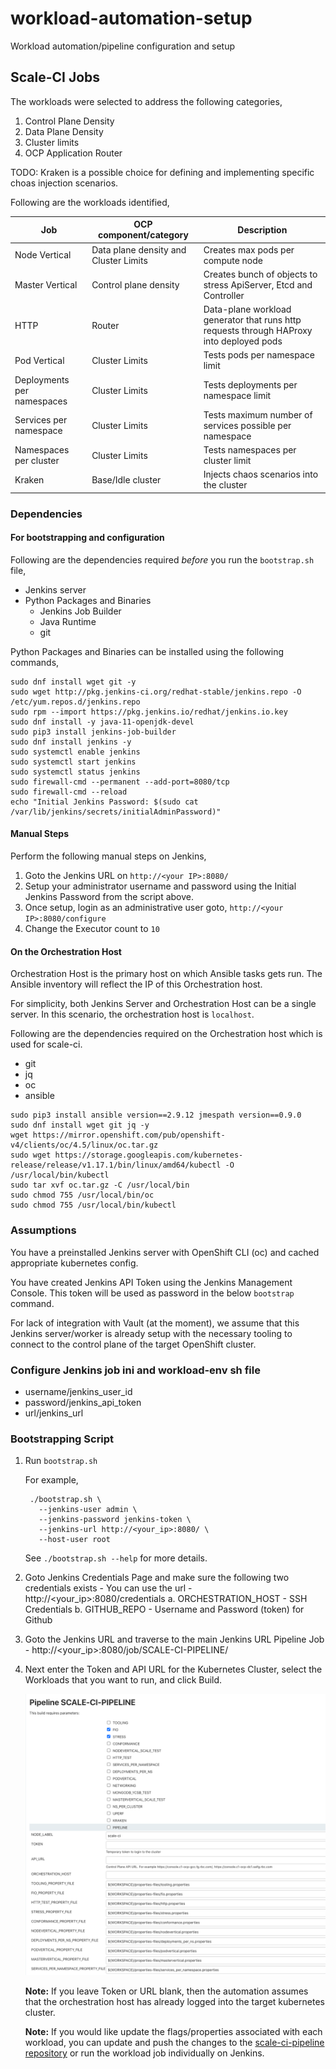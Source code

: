 # workload-automation-setup
Workload automation/pipeline configuration and setup

## Scale-CI Jobs

The workloads were selected to address the following categories,

1. Control Plane Density
2. Data Plane Density
3. Cluster limits
4. OCP Application Router

TODO: Kraken is a possible choice for defining and implementing specific choas injection scenarios.

Following are the workloads identified,

Job   | OCP component/category | Description | 
----------------- | --------- | -------------------- |   
Node Vertical | Data plane density and Cluster Limits | Creates max pods per compute node | 
Master Vertical | Control plane density | Creates bunch of objects to stress ApiServer, Etcd and Controller |   
HTTP | Router | Data-plane workload generator that runs http requests through HAProxy into deployed pods |   
Pod Vertical | Cluster Limits | Tests pods per namespace limit |   
Deployments per namespaces | Cluster Limits | Tests deployments per namespace limit |   
Services per namespace | Cluster Limits | Tests maximum number of services possible per namespace | 
Namespaces per cluster | Cluster Limits | Tests namespaces per cluster limit |   
Kraken | Base/Idle cluster | Injects chaos scenarios into the cluster

### Dependencies

#### For bootstrapping and configuration

Following are the dependencies required _before_ you run the `bootstrap.sh` file,
 
- Jenkins server
- Python Packages and Binaries
  - Jenkins Job Builder
  - Java Runtime
  - git
  
Python Packages and Binaries can be installed using the following commands,

```
sudo dnf install wget git -y
sudo wget http://pkg.jenkins-ci.org/redhat-stable/jenkins.repo -O /etc/yum.repos.d/jenkins.repo
sudo rpm --import https://pkg.jenkins.io/redhat/jenkins.io.key
sudo dnf install -y java-11-openjdk-devel
sudo pip3 install jenkins-job-builder
sudo dnf install jenkins -y
sudo systemctl enable jenkins
sudo systemctl start jenkins
sudo systemctl status jenkins
sudo firewall-cmd --permanent --add-port=8080/tcp
sudo firewall-cmd --reload
echo "Initial Jenkins Password: $(sudo cat /var/lib/jenkins/secrets/initialAdminPassword)"
```

#### Manual Steps

Perform the following manual steps on Jenkins,

1. Goto the Jenkins URL on `http://<your IP>:8080/`
2. Setup your administrator username and password using the Initial Jenkins Password from the script above.
3. Once setup, login as an administrative user goto, `http://<your IP>:8080/configure`
4. Change the Executor count to `10` 

#### On the Orchestration Host

Orchestration Host is the primary host on which Ansible tasks gets run. The Ansible inventory will reflect the IP of this Orchestration host.

For simplicity, both Jenkins Server and Orchestration Host can be a single server. In this scenario, the orchestration host is `localhost`.

Following are the dependencies required on the Orchestration host which is used for scale-ci. 
- git
- jq
- oc
- ansible

```
sudo pip3 install ansible version==2.9.12 jmespath version==0.9.0
sudo dnf install wget git jq -y
wget https://mirror.openshift.com/pub/openshift-v4/clients/oc/4.5/linux/oc.tar.gz
sudo wget https://storage.googleapis.com/kubernetes-release/release/v1.17.1/bin/linux/amd64/kubectl -O /usr/local/bin/kubectl
sudo tar xvf oc.tar.gz -C /usr/local/bin
sudo chmod 755 /usr/local/bin/oc
sudo chmod 755 /usr/local/bin/kubectl
```

### Assumptions
You have a preinstalled Jenkins server with OpenShift CLI (oc) and cached appropriate kubernetes config.

You have created Jenkins API Token using the Jenkins Management Console. This token will be used as password in the below `bootstrap` command.

For lack of integration with Vault (at the moment), we assume that this Jenkins server/worker is already setup with the necessary tooling to connect to the control plane of the target OpenShift cluster.

### Configure Jenkins job ini and workload-env sh file
- username/jenkins_user_id
- password/jenkins_api_token
- url/jenkins_url


### Bootstrapping Script

1. Run `bootstrap.sh`

   For example,
   
   ```
    ./bootstrap.sh \
      --jenkins-user admin \
      --jenkins-password jenkins-token \
      --jenkins-url http://<your_ip>:8080/ \
      --host-user root
   ```
   
   See `./bootstrap.sh --help` for more details.

2. Goto Jenkins Credentials Page and make sure the following two credentials exists - You can use the url - http://<your_ip>:8080/credentials 
   a. ORCHESTRATION_HOST - SSH Credentials
   b. GITHUB_REPO - Username and Password (token) for Github

3. Goto the Jenkins URL and traverse to the main Jenkins URL Pipeline Job - http://<your_ip>:8080/job/SCALE-CI-PIPELINE/

4. Next enter the Token and API URL for the Kubernetes Cluster, select the Workloads that you want to run, and click Build.
    
   ![alt text](images/pipeline.png "Pipeline Image")
   
   **Note:** If you leave Token or URL blank, then the automation assumes that the orchestration host has already logged into the target kubernetes cluster.
   
   **Note:** If you would like update the flags/properties associated with each workload, you can update and push the changes to the [scale-ci-pipeline repository](https://github.com/innovation-sre/scale-ci-pipeline/tree/master/properties-files) or run the workload job individually on Jenkins.
   
